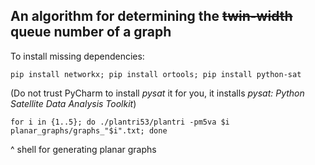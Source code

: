 ## An algorithm for determining the ~~twin-width~~ queue number of a graph

To install missing dependencies:

`
pip install networkx;
pip install ortools;
pip install python-sat
`

(Do not trust PyCharm to install *pysat* it for you, it installs *pysat: Python Satellite Data Analysis Toolkit*)

`
for i in {1..5}; do ./plantri53/plantri -pm5va $i planar_graphs/graphs_"$i".txt; done
`

^ shell for generating planar graphs
